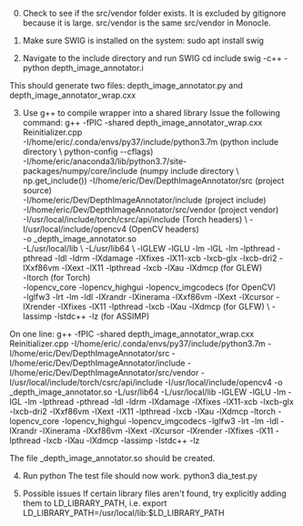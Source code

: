 0. Check to see if the src/vendor folder exists. It is excluded by gitignore because it is large. src/vendor is the same src/vendor in Monocle. 

1. Make sure SWIG is installed on the system:
sudo apt install swig

2. Navigate to the include directory and run SWIG
cd include
swig -c++ -python depth_image_annotator.i

This should generate two files: depth_image_annotator.py and depth_image_annotator_wrap.cxx

3. Use g++ to compile wrapper into a shared library
Issue the following command:
g++ -fPIC -shared depth_image_annotator_wrap.cxx Reinitializer.cpp \
		-I/home/eric/.conda/envs/py37/include/python3.7m (python include directory \ python-config --cflags) \
		-I/home/eric/anaconda3/lib/python3.7/site-packages/numpy/core/include (numpy include directory \ np.get_include())
		-I/home/eric/Dev/DepthImageAnnotator/src (project source) \
		-I/home/eric/Dev/DepthImageAnnotator/include (project include) \
		-I/home/eric/Dev/DepthImageAnnotator/src/vendor (project vendor) \
		-I/usr/local/include/torch/csrc/api/include (Torch headers) \ 
		-I/usr/local/include/opencv4 (OpenCV headers) \
		-o _depth_image_annotator.so \
		-L/usr/local/lib \ 
		-L/usr/lib64 \ 
		-lGLEW -lGLU -lm -lGL -lm -lpthread -pthread -ldl -ldrm -lXdamage -lXfixes -lX11-xcb -lxcb-glx -lxcb-dri2 -lXxf86vm -lXext -lX11 -lpthread -lxcb -lXau -lXdmcp (for GLEW) \
		-ltorch (for Torch) \
		-lopencv_core -lopencv_highgui -lopencv_imgcodecs (for OpenCV) \
		-lglfw3 -lrt -lm -ldl -lXrandr -lXinerama -lXxf86vm -lXext -lXcursor -lXrender -lXfixes -lX11 -lpthread -lxcb -lXau -lXdmcp (for GLFW) \ 
		-lassimp -lstdc++ -lz (for ASSIMP)

On one line: 
g++ -fPIC -shared depth_image_annotator_wrap.cxx Reinitializer.cpp -I/home/eric/.conda/envs/py37/include/python3.7m -I/home/eric/Dev/DepthImageAnnotator/src -I/home/eric/Dev/DepthImageAnnotator/include -I/home/eric/Dev/DepthImageAnnotator/src/vendor -I/usr/local/include/torch/csrc/api/include -I/usr/local/include/opencv4 -o _depth_image_annotator.so -L/usr/lib64 -L/usr/local/lib -lGLEW -lGLU -lm -lGL -lm -lpthread -pthread -ldl -ldrm -lXdamage -lXfixes -lX11-xcb -lxcb-glx -lxcb-dri2 -lXxf86vm -lXext -lX11 -lpthread -lxcb -lXau -lXdmcp -ltorch -lopencv_core -lopencv_highgui -lopencv_imgcodecs -lglfw3 -lrt -lm -ldl -lXrandr -lXinerama -lXxf86vm -lXext -lXcursor -lXrender -lXfixes -lX11 -lpthread -lxcb -lXau -lXdmcp -lassimp -lstdc++ -lz

The file _depth_image_annotator.so should be created.

4. Run python
The test file should now work.
python3 dia_test.py

5. Possible issues
If certain library files aren't found, try explicitly adding them to LD_LIBRARY_PATH, i.e.
export LD_LIBRARY_PATH=/usr/local/lib:$LD_LIBRARY_PATH




